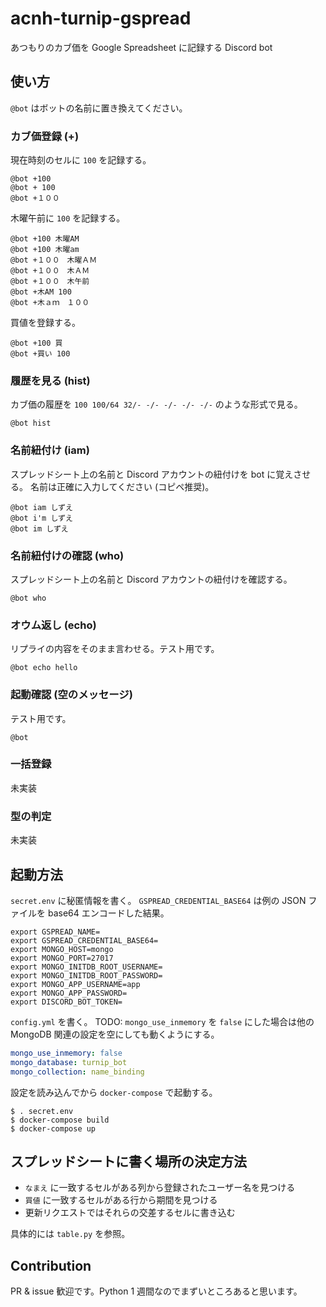 # acnh-turnip-gspread
あつもりのカブ価を Google Spreadsheet に記録する Discord bot

## 使い方

`@bot` はボットの名前に置き換えてください。

### カブ価登録 (+)

現在時刻のセルに `100` を記録する。

```
@bot +100
@bot + 100
@bot +１００
```

木曜午前に `100` を記録する。

```
@bot +100 木曜AM
@bot +100 木曜am
@bot +１００　木曜ＡＭ
@bot +１００　木ＡＭ
@bot +１００　木午前
@bot +木AM 100
@bot +木ａｍ　１００
```

買値を登録する。

```
@bot +100 買
@bot +買い 100
```

### 履歴を見る (hist)

カブ価の履歴を `100 100/64 32/- -/- -/- -/- -/-` のような形式で見る。

``` 
@bot hist
```

### 名前紐付け (iam)

スプレッドシート上の名前と Discord アカウントの紐付けを bot に覚えさせる。
名前は正確に入力してください (コピペ推奨)。

```
@bot iam しずえ
@bot i'm しずえ
@bot im しずえ
```

### 名前紐付けの確認 (who)

スプレッドシート上の名前と Discord アカウントの紐付けを確認する。

```
@bot who
```

### オウム返し (echo)

リプライの内容をそのまま言わせる。テスト用です。

```
@bot echo hello
```

### 起動確認 (空のメッセージ)

テスト用です。

```
@bot
```

### 一括登録

未実装

### 型の判定

未実装

## 起動方法

`secret.env` に秘匿情報を書く。
`GSPREAD_CREDENTIAL_BASE64` は例の JSON ファイルを base64 エンコードした結果。 

```shell script
export GSPREAD_NAME=
export GSPREAD_CREDENTIAL_BASE64=
export MONGO_HOST=mongo
export MONGO_PORT=27017
export MONGO_INITDB_ROOT_USERNAME=
export MONGO_INITDB_ROOT_PASSWORD=
export MONGO_APP_USERNAME=app
export MONGO_APP_PASSWORD=
export DISCORD_BOT_TOKEN=
```

`config.yml` を書く。
TODO: `mongo_use_inmemory` を `false` にした場合は他の MongoDB 関連の設定を空にしても動くようにする。

```yaml
mongo_use_inmemory: false
mongo_database: turnip_bot
mongo_collection: name_binding
```

設定を読み込んでから `docker-compose` で起動する。

```shell script
$ . secret.env
$ docker-compose build
$ docker-compose up
```

## スプレッドシートに書く場所の決定方法

- `なまえ` に一致するセルがある列から登録されたユーザー名を見つける
- `買値` に一致するセルがある行から期間を見つける
- 更新リクエストではそれらの交差するセルに書き込む

具体的には `table.py` を参照。

## Contribution

PR & issue 歓迎です。Python 1 週間なのでまずいところあると思います。
